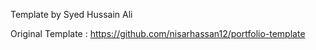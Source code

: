 Template by Syed Hussain Ali

Original Template : https://github.com/nisarhassan12/portfolio-template
